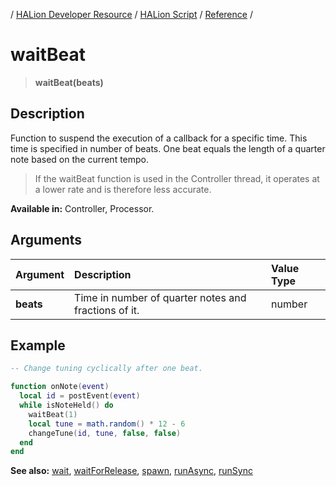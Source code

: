 / [HALion Developer Resource](../../HALion-Developer-Resource.md) / [HALion Script](./HALion-Script.md) / [Reference](./Reference.md) /

# waitBeat

>**waitBeat(beats)**

## Description

Function to suspend the execution of a callback for a specific time. This time is specified in number of beats. One beat equals the length of a quarter note based on the current tempo.

>If the waitBeat function is used in the Controller thread, it operates at a lower rate and is therefore less accurate.

**Available in:** Controller, Processor.

## Arguments

|Argument|Description|Value Type|
|:-|:-|:-|
|**beats**|Time in number of quarter notes and fractions of it.|number|

## Example

```lua
-- Change tuning cyclically after one beat.

function onNote(event)
  local id = postEvent(event)
  while isNoteHeld() do
    waitBeat(1)
    local tune = math.random() * 12 - 6
    changeTune(id, tune, false, false)
  end
end
```

**See also:** [wait](./wait.md), [waitForRelease](./waitForRelease.md), [spawn](./spawn.md), [runAsync](./runAsync.md), [runSync](./runSync.md)